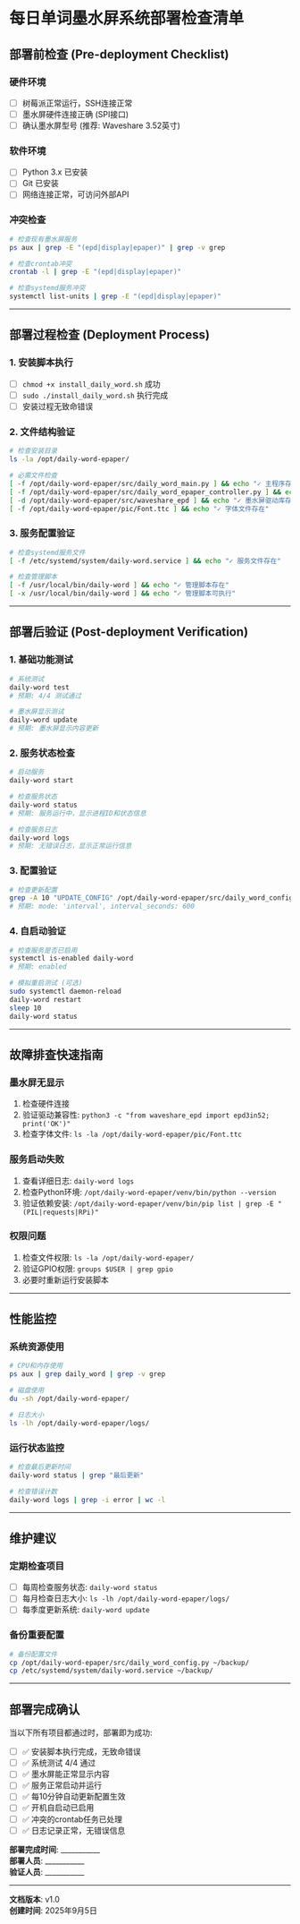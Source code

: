 # 每日单词墨水屏系统部署检查清单

## 部署前检查 (Pre-deployment Checklist)

### 硬件环境
- [ ] 树莓派正常运行，SSH连接正常
- [ ] 墨水屏硬件连接正确 (SPI接口)
- [ ] 确认墨水屏型号 (推荐: Waveshare 3.52英寸)

### 软件环境
- [ ] Python 3.x 已安装
- [ ] Git 已安装
- [ ] 网络连接正常，可访问外部API

### 冲突检查
```bash
# 检查现有墨水屏服务
ps aux | grep -E "(epd|display|epaper)" | grep -v grep

# 检查crontab冲突
crontab -l | grep -E "(epd|display|epaper)"

# 检查systemd服务冲突
systemctl list-units | grep -E "(epd|display|epaper)"
```

---

## 部署过程检查 (Deployment Process)

### 1. 安装脚本执行
- [ ] `chmod +x install_daily_word.sh` 成功
- [ ] `sudo ./install_daily_word.sh` 执行完成
- [ ] 安装过程无致命错误

### 2. 文件结构验证
```bash
# 检查安装目录
ls -la /opt/daily-word-epaper/

# 必需文件检查
[ -f /opt/daily-word-epaper/src/daily_word_main.py ] && echo "✓ 主程序存在"
[ -f /opt/daily-word-epaper/src/daily_word_epaper_controller.py ] && echo "✓ 墨水屏控制器存在"
[ -d /opt/daily-word-epaper/src/waveshare_epd ] && echo "✓ 墨水屏驱动库存在"
[ -f /opt/daily-word-epaper/pic/Font.ttc ] && echo "✓ 字体文件存在"
```

### 3. 服务配置验证
```bash
# 检查systemd服务文件
[ -f /etc/systemd/system/daily-word.service ] && echo "✓ 服务文件存在"

# 检查管理脚本
[ -f /usr/local/bin/daily-word ] && echo "✓ 管理脚本存在"
[ -x /usr/local/bin/daily-word ] && echo "✓ 管理脚本可执行"
```

---

## 部署后验证 (Post-deployment Verification)

### 1. 基础功能测试
```bash
# 系统测试
daily-word test
# 预期: 4/4 测试通过

# 墨水屏显示测试
daily-word update
# 预期: 墨水屏显示内容更新
```

### 2. 服务状态检查
```bash
# 启动服务
daily-word start

# 检查服务状态
daily-word status
# 预期: 服务运行中，显示进程ID和状态信息

# 检查服务日志
daily-word logs
# 预期: 无错误日志，显示正常运行信息
```

### 3. 配置验证
```bash
# 检查更新配置
grep -A 10 "UPDATE_CONFIG" /opt/daily-word-epaper/src/daily_word_config.py
# 预期: mode: 'interval', interval_seconds: 600
```

### 4. 自启动验证
```bash
# 检查服务是否已启用
systemctl is-enabled daily-word
# 预期: enabled

# 模拟重启测试 (可选)
sudo systemctl daemon-reload
daily-word restart
sleep 10
daily-word status
```

---

## 故障排查快速指南

### 墨水屏无显示
1. 检查硬件连接
2. 验证驱动兼容性: `python3 -c "from waveshare_epd import epd3in52; print('OK')"`
3. 检查字体文件: `ls -la /opt/daily-word-epaper/pic/Font.ttc`

### 服务启动失败
1. 查看详细日志: `daily-word logs`
2. 检查Python环境: `/opt/daily-word-epaper/venv/bin/python --version`
3. 验证依赖安装: `/opt/daily-word-epaper/venv/bin/pip list | grep -E "(PIL|requests|RPi)"`

### 权限问题
1. 检查文件权限: `ls -la /opt/daily-word-epaper/`
2. 验证GPIO权限: `groups $USER | grep gpio`
3. 必要时重新运行安装脚本

---

## 性能监控

### 系统资源使用
```bash
# CPU和内存使用
ps aux | grep daily_word | grep -v grep

# 磁盘使用
du -sh /opt/daily-word-epaper/

# 日志大小
ls -lh /opt/daily-word-epaper/logs/
```

### 运行状态监控
```bash
# 检查最后更新时间
daily-word status | grep "最后更新"

# 检查错误计数
daily-word logs | grep -i error | wc -l
```

---

## 维护建议

### 定期检查项目
- [ ] 每周检查服务状态: `daily-word status`
- [ ] 每月检查日志大小: `ls -lh /opt/daily-word-epaper/logs/`
- [ ] 每季度更新系统: `daily-word update`

### 备份重要配置
```bash
# 备份配置文件
cp /opt/daily-word-epaper/src/daily_word_config.py ~/backup/
cp /etc/systemd/system/daily-word.service ~/backup/
```

---

## 部署完成确认

当以下所有项目都通过时，部署即为成功:

- [ ] ✅ 安装脚本执行完成，无致命错误
- [ ] ✅ 系统测试 4/4 通过
- [ ] ✅ 墨水屏能正常显示内容
- [ ] ✅ 服务正常启动并运行
- [ ] ✅ 每10分钟自动更新配置生效
- [ ] ✅ 开机自启动已启用
- [ ] ✅ 冲突的crontab任务已处理
- [ ] ✅ 日志记录正常，无错误信息

**部署完成时间**: ___________  
**部署人员**: ___________  
**验证人员**: ___________  

---

**文档版本**: v1.0  
**创建时间**: 2025年9月5日